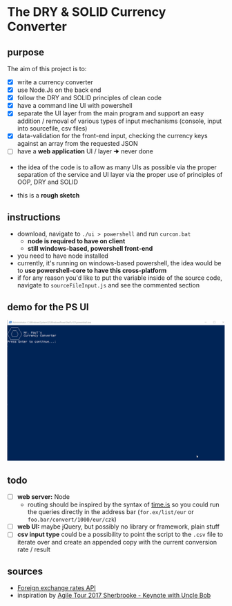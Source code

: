 # The DRY & SOLID Currency Converter
## purpose
The aim of this project is to:
  - [x] write a currency converter
  - [x] use Node.Js on the back end
  - [x] follow the DRY and SOLID principles of clean code
  - [x] have a command line UI with powershell
  - [x] separate the UI layer from the main program and support an easy addition / removal of various types of input mechanisms (console, input into sourcefile, csv files)
  - [x] data-validation for the front-end input, checking the currency keys against an array from the requested JSON 
  - [ ] have a **web application** UI / layer 🠊 never done

* the idea of the code is to allow as many UIs as possible via the proper separation of the service and UI layer via the proper use of principles of OOP, DRY and SOLID

* this is a **rough sketch**

## instructions
* download, navigate to `./ui > powershell` and run `curcon.bat`
  * **node is required to have on client**
  * **still windows-based, powershell front-end**
* you need to have node installed
* currently, it's running on windows-based powershell, the idea would be to **use powershell-core to have this cross-platform**
* if for any reason you'd like to put the variable inside of the source code, navigate to `sourceFileInput.js` and see the commented section

## demo for the PS UI
![powershell_ui](2020-01-27-currency-converter.gif)

## todo
- [ ] **web server:** Node
  * routing should be inspired by the syntax of [time.is](http://time.is) so you could run the queries directly in the address bar (`for.ex/list/eur` or `foo.bar/convert/1000/eur/czk`)
- [ ] **web UI:** maybe jQuery, but possibly no library or framework, plain stuff
- [ ] **csv input type** could be a possibility to point the script to the `.csv` file to iterate over and create an appended copy with the current conversion rate / result

## sources
* [Foreign exchange rates API](https://exchangeratesapi.io/)
* inspiration by [Agile Tour 2017 Sherbrooke - Keynote with Uncle Bob](https://www.youtube.com/watch?v=VY4LYd2YfBk)